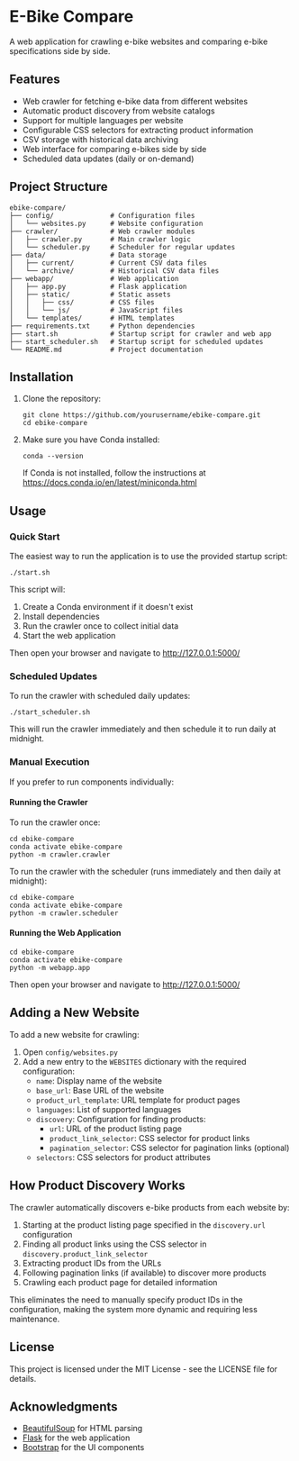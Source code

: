 # E-Bike Compare

A web application for crawling e-bike websites and comparing e-bike specifications side by side.

## Features

- Web crawler for fetching e-bike data from different websites
- Automatic product discovery from website catalogs
- Support for multiple languages per website
- Configurable CSS selectors for extracting product information
- CSV storage with historical data archiving
- Web interface for comparing e-bikes side by side
- Scheduled data updates (daily or on-demand)

## Project Structure

```
ebike-compare/
├── config/              # Configuration files
│   └── websites.py      # Website configuration
├── crawler/             # Web crawler modules
│   ├── crawler.py       # Main crawler logic
│   └── scheduler.py     # Scheduler for regular updates
├── data/                # Data storage
│   ├── current/         # Current CSV data files
│   └── archive/         # Historical CSV data files
├── webapp/              # Web application
│   ├── app.py           # Flask application
│   ├── static/          # Static assets
│   │   ├── css/         # CSS files
│   │   └── js/          # JavaScript files
│   └── templates/       # HTML templates
├── requirements.txt     # Python dependencies
├── start.sh             # Startup script for crawler and web app
├── start_scheduler.sh   # Startup script for scheduled updates
└── README.md            # Project documentation
```

## Installation

1. Clone the repository:
   ```
   git clone https://github.com/yourusername/ebike-compare.git
   cd ebike-compare
   ```

2. Make sure you have Conda installed:
   ```
   conda --version
   ```
   If Conda is not installed, follow the instructions at https://docs.conda.io/en/latest/miniconda.html

## Usage

### Quick Start

The easiest way to run the application is to use the provided startup script:

```
./start.sh
```

This script will:
1. Create a Conda environment if it doesn't exist
2. Install dependencies
3. Run the crawler once to collect initial data
4. Start the web application

Then open your browser and navigate to http://127.0.0.1:5000/

### Scheduled Updates

To run the crawler with scheduled daily updates:

```
./start_scheduler.sh
```

This will run the crawler immediately and then schedule it to run daily at midnight.

### Manual Execution

If you prefer to run components individually:

#### Running the Crawler

To run the crawler once:

```
cd ebike-compare
conda activate ebike-compare
python -m crawler.crawler
```

To run the crawler with the scheduler (runs immediately and then daily at midnight):

```
cd ebike-compare
conda activate ebike-compare
python -m crawler.scheduler
```

#### Running the Web Application

```
cd ebike-compare
conda activate ebike-compare
python -m webapp.app
```

Then open your browser and navigate to http://127.0.0.1:5000/

## Adding a New Website

To add a new website for crawling:

1. Open `config/websites.py`
2. Add a new entry to the `WEBSITES` dictionary with the required configuration:
   - `name`: Display name of the website
   - `base_url`: Base URL of the website
   - `product_url_template`: URL template for product pages
   - `languages`: List of supported languages
   - `discovery`: Configuration for finding products:
     - `url`: URL of the product listing page
     - `product_link_selector`: CSS selector for product links
     - `pagination_selector`: CSS selector for pagination links (optional)
   - `selectors`: CSS selectors for product attributes

## How Product Discovery Works

The crawler automatically discovers e-bike products from each website by:

1. Starting at the product listing page specified in the `discovery.url` configuration
2. Finding all product links using the CSS selector in `discovery.product_link_selector`
3. Extracting product IDs from the URLs
4. Following pagination links (if available) to discover more products
5. Crawling each product page for detailed information

This eliminates the need to manually specify product IDs in the configuration, making the system more dynamic and requiring less maintenance.

## License

This project is licensed under the MIT License - see the LICENSE file for details.

## Acknowledgments

- [BeautifulSoup](https://www.crummy.com/software/BeautifulSoup/) for HTML parsing
- [Flask](https://flask.palletsprojects.com/) for the web application
- [Bootstrap](https://getbootstrap.com/) for the UI components 